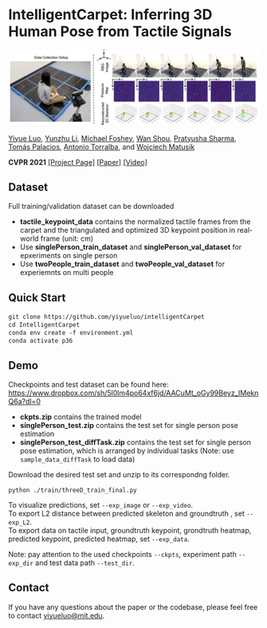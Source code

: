 # IntelligentCarpet: Inferring 3D Human Pose from Tactile Signals

![alt text](img/teaser.PNG)   

[Yiyue Luo](https://yyueluo.com/), [Yunzhu Li](http://people.csail.mit.edu/liyunzhu/), [Michael Foshey](https://www.csail.mit.edu/person/michael-foshey), [Wan Shou](https://showone90.wixsite.com/show), [Pratyusha Sharma](https://pratyushasharma.github.io/), [Tomás Palacios](http://www-mtl.mit.edu/wpmu/tpalacios/), [Antonio Torralba](https://groups.csail.mit.edu/vision/torralbalab/), and [Wojciech Matusik](https://cdfg.csail.mit.edu/wojciech)  

__CVPR 2021__ [\[Project Page\]]() [\[Paper\]]() [\[Video\]]()

## Dataset
Full training/validation dataset can be downloaded

* __tactile_keypoint_data__ contains the normalized tactile frames from the carpet and the triangulated and optimized 3D keypoint position in real-world frame (unit: cm)
* Use __singlePerson_train_dataset__ and __singlePerson_val_dataset__ for epxeriments on single person
* Use __twoPeople_train_dataset__ and __twoPeople_val_dataset__ for experiemnts on multi people

## Quick Start
````
git clone https://github.com/yiyueluo/intelligentCarpet  
cd IntelligentCarpet   
conda env create -f environment.yml   
conda activate p36   
````

## Demo
Checkpoints and test dataset can be found here: https://www.dropbox.com/sh/5l0lm4po64xf6jd/AACuMt_oGy99Beyz_IMeknQ6a?dl=0

* __ckpts.zip__ contains the trained model
* __singlePerson_test.zip__ contains the test set for single person pose estimation 
* __singlePerson_test_diffTask.zip__ contains the test set for single person pose estimation, which is arranged by individual tasks (Note: use `sample_data_diffTask` to load data) 

Download the desired test set and unzip to its correspondng folder. 

```
python ./train/threeD_train_final.py
```

To visualize predictions, set `--exp_image` or `--exp_video`.     
To export L2 distance between predicted skeleton and groundtruth , set `--exp_L2`.   
To export data on tactile input, groundtruth keypoint, grondtruth heatmap, predicted keypoint, predicted heatmap, set `--exp_data`.  

Note: pay attention to the used checkpoints `--ckpts`, experiment path `--exp_dir` and test data path `--test_dir`.

## Contact
If you have any questions about the paper or the codebase, please feel free to contact yiyueluo@mit.edu.
